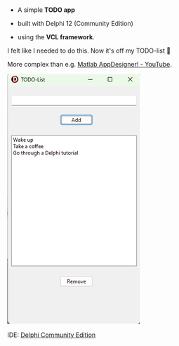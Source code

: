 # 

- A simple **TODO app** 

- built with Delphi 12 (Community Edition) 

- using the **VCL framework**. 



I felt like I needed to do this. Now it's off my TODO-list 🥳

More complex than e.g. [Matlab AppDesigner! - YouTube](https://www.youtube.com/watch?v=jb19-roQuRk).



![Screenshot of App](docs/screenshot.png "Screenshot of App")





IDE: [Delphi Community Edition](https://www.embarcadero.com/products/delphi/starter/free-download/)
